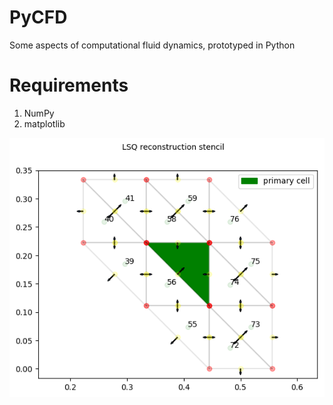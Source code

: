 # PyCFD

Some aspects of computational fluid dynamics, prototyped in Python



# Requirements

1. NumPy
2. matplotlib


![LSQ gradient stencil at the cell colored in green](pics/stencil_57.png)
